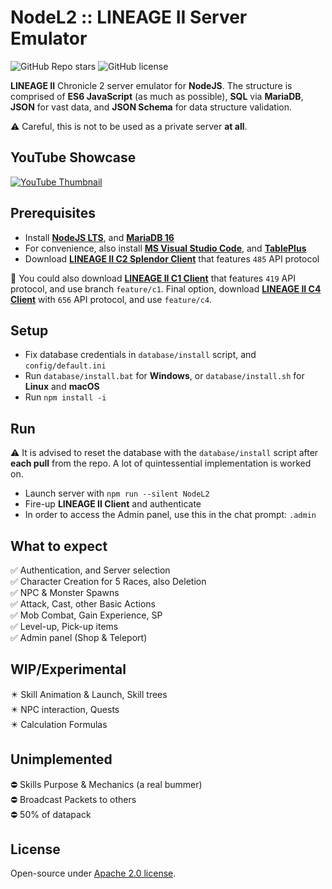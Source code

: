 # NodeL2 :: LINEAGE II Server Emulator

![GitHub Repo stars](https://img.shields.io/github/stars/nodel2/nodel2?color=success) ![GitHub license](https://img.shields.io/github/license/nodel2/nodel2?color=informational)

**LINEAGE II** Chronicle 2 server emulator for **NodeJS**. The structure is comprised of **ES6 JavaScript** (as much as possible), **SQL** via **MariaDB**, **JSON** for vast data, and **JSON Schema** for data structure validation.

⚠️ Careful, this is not to be used as a private server **at all**.

## YouTube Showcase
[![YouTube Thumbnail](https://img.youtube.com/vi/jSHAAKAnfCQ/0.jpg)](https://www.youtube.com/watch?v=jSHAAKAnfCQ)

## Prerequisites
* Install **[NodeJS LTS](https://nodejs.org/en/download)**, and **[MariaDB 16](https://mariadb.org/download/?t=mariadb&p=mariadb&r=10.6.12)**
* For convenience, also install **[MS Visual Studio Code](https://code.visualstudio.com/download)**, and **[TablePlus](https://tableplus.com/download)**
* Download **[LINEAGE II C2 Splendor Client](https://drive.google.com/file/d/1NVA4XY3bC2xD_Jejggo_b0fuMFChsZqe/view?usp=sharing)** that features `485` API protocol

📌 You could also download **[LINEAGE II C1 Client](https://drive.google.com/file/d/1Wo0KnHJfRgKgnrxtm0qdVHUgPWV7tK9M/view?usp=sharing)** that features `419` API protocol, and use branch `feature/c1`. Final option, download **[LINEAGE II C4 Client](https://drive.google.com/file/d/1jYP9WG943_sdpX7kaQ5aHJU0L8MLX5yz/view?usp=sharing)** with `656` API protocol, and use `feature/c4`.

## Setup
* Fix database credentials in `database/install` script, and `config/default.ini`
* Run `database/install.bat` for **Windows**, or `database/install.sh` for **Linux** and **macOS**
* Run `npm install -i`

## Run
⚠️ It is advised to reset the database with the `database/install` script after **each pull** from the repo. A lot of quintessential implementation is worked on.
* Launch server with `npm run --silent NodeL2`
* Fire-up **LINEAGE II Client** and authenticate
* In order to access the Admin panel, use this in the chat prompt: `.admin`

## What to expect
✅ Authentication, and Server selection\
✅ Character Creation for 5 Races, also Deletion\
✅ NPC & Monster Spawns\
✅ Attack, Cast, other Basic Actions\
✅ Mob Combat, Gain Experience, SP\
✅ Level-up, Pick-up items\
✅ Admin panel (Shop & Teleport)

## WIP/Experimental
✴️ Skill Animation & Launch, Skill trees\
✴️ NPC interaction, Quests\
✴️ Calculation Formulas

## Unimplemented
⛔️ Skills Purpose & Mechanics (a real bummer)\
⛔️ Broadcast Packets to others\
⛔️ 50% of datapack

## License
Open-source under [Apache 2.0 license](https://www.apache.org/licenses/LICENSE-2.0).
